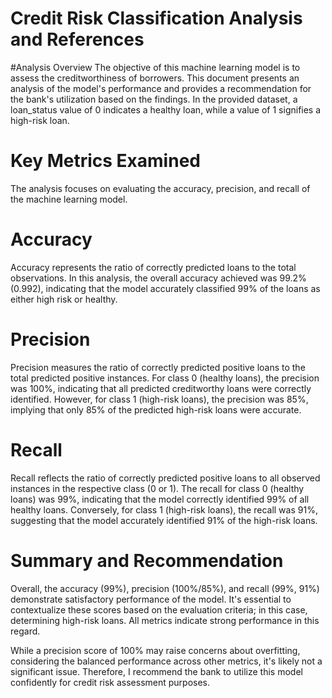 # Credit Risk Classification Analysis and References
#Analysis Overview
The objective of this machine learning model is to assess the creditworthiness of borrowers. This document presents an analysis of the model's performance and provides a recommendation for the bank's utilization based on the findings. In the provided dataset, a loan_status value of 0 indicates a healthy loan, while a value of 1 signifies a high-risk loan.

# Key Metrics Examined
The analysis focuses on evaluating the accuracy, precision, and recall of the machine learning model.

# Accuracy
Accuracy represents the ratio of correctly predicted loans to the total observations. In this analysis, the overall accuracy achieved was 99.2% (0.992), indicating that the model accurately classified 99% of the loans as either high risk or healthy.

# Precision
Precision measures the ratio of correctly predicted positive loans to the total predicted positive instances. For class 0 (healthy loans), the precision was 100%, indicating that all predicted creditworthy loans were correctly identified. However, for class 1 (high-risk loans), the precision was 85%, implying that only 85% of the predicted high-risk loans were accurate.

# Recall
Recall reflects the ratio of correctly predicted positive loans to all observed instances in the respective class (0 or 1). The recall for class 0 (healthy loans) was 99%, indicating that the model correctly identified 99% of all healthy loans. Conversely, for class 1 (high-risk loans), the recall was 91%, suggesting that the model accurately identified 91% of the high-risk loans.

# Summary and Recommendation
Overall, the accuracy (99%), precision (100%/85%), and recall (99%, 91%) demonstrate satisfactory performance of the model. It's essential to contextualize these scores based on the evaluation criteria; in this case, determining high-risk loans. All metrics indicate strong performance in this regard.

While a precision score of 100% may raise concerns about overfitting, considering the balanced performance across other metrics, it's likely not a significant issue. Therefore, I recommend the bank to utilize this model confidently for credit risk assessment purposes.
